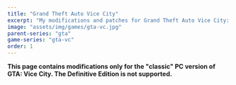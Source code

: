 ```yaml
---
title: "Grand Theft Auto Vice City"
excerpt: "My modifications and patches for Grand Theft Auto Vice City: SilentPatch, GInput, VBDec and more."
image: "assets/img/games/gta-vc.jpg"
parent-series: "gta"
game-series: "gta-vc"
order: 1
---
```

**<span style="white-space:nowrap"><i class="fas fa-exclamation-triangle" style="color:DarkOrange"></i> This</span> page contains modifications only for the "classic" PC version of GTA: Vice City. The Definitive Edition is not <span style="white-space:nowrap">supported. <i class="fas fa-exclamation-triangle" style="color:DarkOrange"></i></span>**
